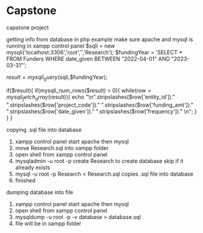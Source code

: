 # Capstone
capstone project

getting info from database in php example
make sure apache and mysql is running in xampp control panel
$sqli = new mysqli('localhost:3306','root','','Research');
$fundingYear = 'SELECT * FROM Funders WHERE date_given BETWEEN "2022-04-01" AND "2023-03-31"';

$result = mysqli_query($sqli,$fundingYear);

if($result){
    if(mysqli_num_rows($result) > 0){
        while($row = mysqli_fetch_array($result)){
            echo "\n".stripslashes($row['entity_id'])." ".stripslashes($row['project_code'])." ".stripslashes($row['funding_amt'])." ".stripslashes($row['date_given'])." ".stripslashes($row['frequency'])." \n";
        }
    }
}


copying .sql file into database

1. xampp control panel start apache then mysql
2. move Research.sql into xampp folder
3. open shell from xampp control panel
4. mysqladmin -u root -p create Research          to create database skip if it already exists
5. mysql -u root -p Research < Research.sql       copies .sql file into database
6. finished



dumping database into file 

1. xampp control panel start apache then mysql
2. open shell from xampp control panel
3. mysqldump -u root -p -v database > database.sql
4. file will be in xampp folder
